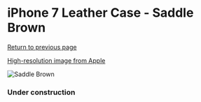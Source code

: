 # iPhone 7 Leather Case - Saddle Brown

[Return to previous page](/iphone_7)

[High-resolution image from Apple](https://store.storeimages.cdn-apple.com/8756/as-images.apple.com/is/MMY22?wid=4500&hei=4500&fmt=png)

<div style="width: 384px"><img src="/everypreview/MMY22.png" alt="Saddle Brown"></div>

### Under construction
